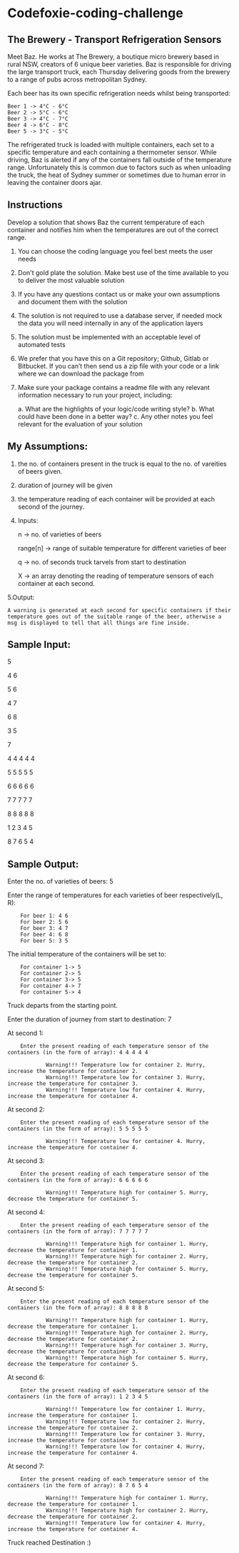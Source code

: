 # Codefoxie-coding-challenge

## The Brewery - Transport Refrigeration Sensors

Meet Baz. He works at The Brewery, a boutique micro brewery based in rural NSW, creators of 6
unique beer varieties. Baz is responsible for driving the large transport truck, each Thursday
delivering goods from the brewery to a range of pubs across metropolitan Sydney.

Each beer has its own specific refrigeration needs whilst being transported:

	Beer 1 -> 4°C - 6°C
	Beer 2 -> 5°C - 6°C
	Beer 3 -> 4°C - 7°C
	Beer 4 -> 6°C - 8°C
	Beer 5 -> 3°C - 5°C
	
The refrigerated truck is loaded with multiple containers, each set to a specific temperature and
each containing a thermometer sensor.
While driving, Baz is alerted if any of the containers fall outside of the temperature range.
Unfortunately this is common due to factors such as when unloading the truck, the heat of
Sydney summer or sometimes due to human error in leaving the container doors ajar.

Instructions
------------
Develop a solution that shows Baz the current temperature of each container and notifies him
when the temperatures are out of the correct range.
1. You can choose the coding language you feel best meets the user needs
2. Don't gold plate the solution. Make best use of the time available to you to deliver the
most valuable solution
3. If you have any questions contact us or make your own assumptions and document them
with the solution
4. The solution is not required to use a database server, if needed mock the data you will
need internally in any of the application layers
5. The solution must be implemented with an acceptable level of automated tests
6. We prefer that you have this on a Git repository; Github, Gitlab or Bitbucket. If you can’t
then send us a zip file with your code or a link where we can download the package from
7. Make sure your package contains a readme file with any relevant information necessary
to run your project, including:

	a. What are the highlights of your logic/code writing style?
	b. What could have been done in a better way?
	c. Any other notes you feel relevant for the evaluation of your solution


## My Assumptions:

1. the no. of containers present in the truck is equal to the no. of vareities of beers given.
2. duration of journey will be given
3. the temperature reading of each container will be provided at each second of the journey.
4. Inputs:

	n -> no. of varieties of beers
	
	range[n] -> range of suitable temperature for different varieties of beer
	
	q -> no. of seconds truck tarvels from start to destination
	
	X -> an array denoting the reading of temperature sensors of each container at each second.	
	
5.Output:

	A warning is generated at each second for specific containers if their temperature goes out of the suitable range of the beer, otherwise a msg is displayed to tell that all things are fine inside.


## Sample Input:

5

4 6

5 6

4 7

6 8

3 5

7

4 4 4 4 4

5 5 5 5 5

6 6 6 6 6

7 7 7 7 7

8 8 8 8 8

1 2 3 4 5

8 7 6 5 4


## Sample Output:

Enter the no. of varieties of beers: 5

Enter the range of temperatures for each varieties of beer respectively(L, R):

        For beer 1: 4 6
        For beer 2: 5 6
        For beer 3: 4 7
        For beer 4: 6 8
        For beer 5: 3 5

The initial temperature of the containers will be set to:

        For container 1-> 5
        For container 2-> 5
        For container 3-> 5
        For container 4-> 7
        For container 5-> 4

Truck departs from the starting point.

Enter the duration of journey from start to destination: 7

At second 1:

        Enter the present reading of each temperature sensor of the containers (in the form of array): 4 4 4 4 4

                Warning!!! Temperature low for container 2. Hurry, increase the temperature for container 2.
                Warning!!! Temperature low for container 3. Hurry, increase the temperature for container 3.
                Warning!!! Temperature low for container 4. Hurry, increase the temperature for container 4.
At second 2:

        Enter the present reading of each temperature sensor of the containers (in the form of array): 5 5 5 5 5

                Warning!!! Temperature low for container 4. Hurry, increase the temperature for container 4.
At second 3:

        Enter the present reading of each temperature sensor of the containers (in the form of array): 6 6 6 6 6

                Warning!!! Temperature high for container 5. Hurry, decrease the temperature for container 5.
At second 4:

        Enter the present reading of each temperature sensor of the containers (in the form of array): 7 7 7 7 7

                Warning!!! Temperature high for container 1. Hurry, decrease the temperature for container 1.
                Warning!!! Temperature high for container 2. Hurry, decrease the temperature for container 2.
                Warning!!! Temperature high for container 5. Hurry, decrease the temperature for container 5.
At second 5:

        Enter the present reading of each temperature sensor of the containers (in the form of array): 8 8 8 8 8

                Warning!!! Temperature high for container 1. Hurry, decrease the temperature for container 1.
                Warning!!! Temperature high for container 2. Hurry, decrease the temperature for container 2.
                Warning!!! Temperature high for container 3. Hurry, decrease the temperature for container 3.
                Warning!!! Temperature high for container 5. Hurry, decrease the temperature for container 5.
At second 6:

        Enter the present reading of each temperature sensor of the containers (in the form of array): 1 2 3 4 5

                Warning!!! Temperature low for container 1. Hurry, increase the temperature for container 1.
                Warning!!! Temperature low for container 2. Hurry, increase the temperature for container 2.
                Warning!!! Temperature low for container 3. Hurry, increase the temperature for container 3.
                Warning!!! Temperature low for container 4. Hurry, increase the temperature for container 4.
At second 7:

        Enter the present reading of each temperature sensor of the containers (in the form of array): 8 7 6 5 4

                Warning!!! Temperature high for container 1. Hurry, decrease the temperature for container 1.
                Warning!!! Temperature high for container 2. Hurry, decrease the temperature for container 2.
                Warning!!! Temperature low for container 4. Hurry, increase the temperature for container 4.

Truck reached Destination :)

